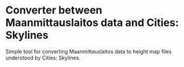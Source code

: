 # Converter between Maanmittauslaitos data and Cities: Skylines

Simple tool for converting Maanmittauslaitos data to height map files understood by Cities: Skylines.
